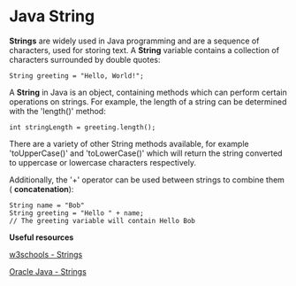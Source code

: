 # Java String

**Strings** are widely used in Java programming and are a sequence of characters, used for storing text. A **String** variable contains a collection of characters surrounded by double quotes:

    String greeting = "Hello, World!";

A **String** in Java is an object, containing methods which can perform certain operations on strings. For example, the length of a string can be determined with the 'length()' method:

    int stringLength = greeting.length();

There are a variety of other String methods available, for example  'toUpperCase()'  and  'toLowerCase()' which will return the string converted to uppercase or lowercase characters respectively.

Additionally, the  '+'  operator can be used between strings to combine them ( **concatenation**):

    String name = "Bob"
    String greeting = "Hello " + name; 
    // The greeting variable will contain Hello Bob


**Useful resources**

 [w3schools - Strings](https://www.w3schools.com/java/java_strings.asp) 
 
 [Oracle Java -  Strings](https://docs.oracle.com/javase/tutorial/java/data/strings.html)
